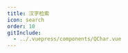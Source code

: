 ```yaml
---
title: 汉字检索
icon: search
order: 10
gitInclude:
  - ../.vuepress/components/QChar.vue
---
```


[//]: # (<-- include: @public/query/QPron.vue -->)

<script setup>
import QChar from '@components/QChar.vue';
</script>

<QChar />
